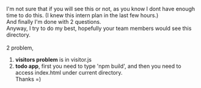 I'm not sure that if you will see this or not, as you know I dont have enough time to do this. (I knew this intern plan in the last few hours.)<br/>
And finally I'm done with 2 questions.<br/>
Anyway, I try to do my best, hopefully your team members would see this directory. <br/>
<br/>
2 problem,<br/>
1. <b>visitors problem</b> is in visitor.js<br/>
2. <b>todo app</b>, first you need to type 'npm build', and then you need to access index.html under current directory.<br/>
Thanks =)

